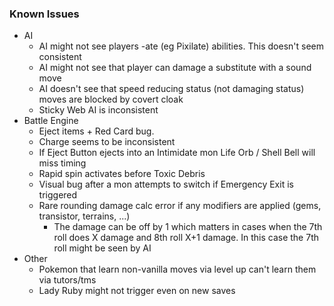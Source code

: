 ### Known Issues
  * AI
    * AI might not see players -ate (eg Pixilate) abilities. This doesn't seem consistent 
    * AI might not see that player can damage a substitute with a sound move
    * AI doesn't see that speed reducing status (not damaging status) moves are blocked by covert cloak  
    * Sticky Web AI is inconsistent
  * Battle Engine
    * Eject items + Red Card bug. 
    * Charge seems to be inconsistent
    * If Eject Button ejects into an Intimidate mon Life Orb / Shell Bell will miss timing
    * Rapid spin activates before Toxic Debris
    * Visual bug after a mon attempts to switch if Emergency Exit is triggered
    * Rare rounding damage calc error if any modifiers are applied (gems, transistor, terrains, ...)
      * The damage can be off by 1 which matters in cases when the 7th roll does X damage and 8th roll X+1 damage. In this case the 7th roll might be seen by AI
  * Other
    * Pokemon that learn non-vanilla moves via level up can't learn them via tutors/tms
    * Lady Ruby might not trigger even on new saves
